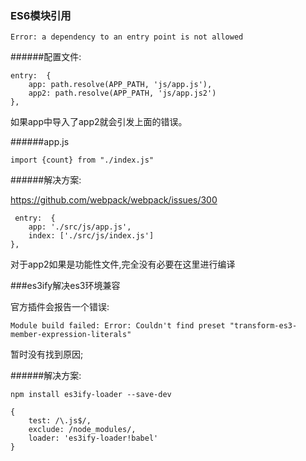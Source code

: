### ES6模块引用

```
Error: a dependency to an entry point is not allowed
```

######配置文件:

```
entry:  {
    app: path.resolve(APP_PATH, 'js/app.js'),
    app2: path.resolve(APP_PATH, 'js/app.js2')
},
```

如果app中导入了app2就会引发上面的错误。

######app.js

```
import {count} from "./index.js"
```


######解决方案: 

https://github.com/webpack/webpack/issues/300
    
```
 entry:  {
    app: './src/js/app.js',
    index: ['./src/js/index.js']
},
```

对于app2如果是功能性文件,完全没有必要在这里进行编译


###es3ify解决es3环境兼容

官方插件会报告一个错误:

```
Module build failed: Error: Couldn't find preset "transform-es3-member-expression-literals"
```

暂时没有找到原因;

######解决方案:

```
npm install es3ify-loader --save-dev
```

```
{
    test: /\.js$/,
    exclude: /node_modules/,
    loader: 'es3ify-loader!babel'
}
```
